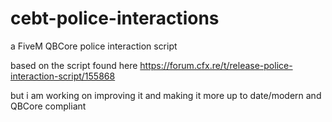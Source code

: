 # cebt-police-interactions
a FiveM QBCore police interaction script

based on the script found here https://forum.cfx.re/t/release-police-interaction-script/155868

but i am working on improving it and making it more up to date/modern and QBCore compliant
